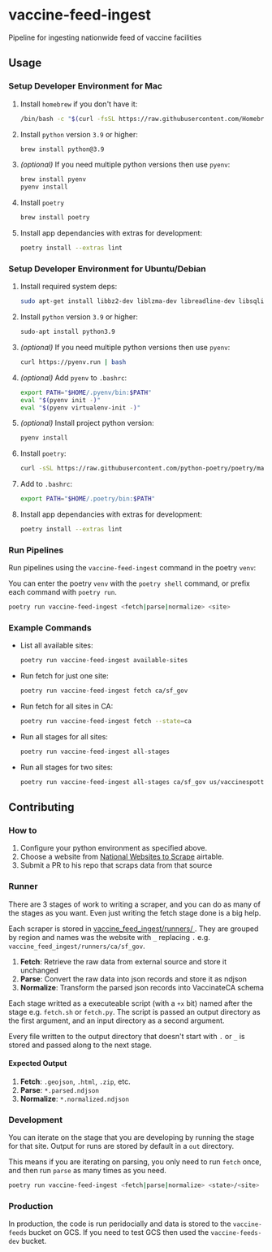 # vaccine-feed-ingest

Pipeline for ingesting nationwide feed of vaccine facilities

## Usage


### Setup Developer Environment for Mac

1. Install `homebrew` if you don't have it:

    ```sh
    /bin/bash -c "$(curl -fsSL https://raw.githubusercontent.com/Homebrew/install/HEAD/install.sh)"
    ```

1. Install `python` version `3.9` or higher:

    ```sh
    brew install python@3.9
    ```

1. *(optional)* If you need multiple python versions then use `pyenv`:

    ```sh
    brew install pyenv
    pyenv install
    ```

1. Install `poetry`

    ```sh
    brew install poetry
    ```

1. Install app dependancies with extras for development:

    ```sh
    poetry install --extras lint
    ```

### Setup Developer Environment for Ubuntu/Debian

1. Install required system deps:

    ```sh
    sudo apt-get install libbz2-dev liblzma-dev libreadline-dev libsqlite3-dev
    ```

1. Install `python` version `3.9` or higher:

    ```sh
    sudo-apt install python3.9
    ```

1. *(optional)* If you need multiple python versions then use `pyenv`:

    ```sh
    curl https://pyenv.run | bash
    ```

1. *(optional)* Add `pyenv` to `.bashrc`:

    ```sh
    export PATH="$HOME/.pyenv/bin:$PATH"
    eval "$(pyenv init -)"
    eval "$(pyenv virtualenv-init -)"
    ```

1. *(optional)* Install project python version:

    ```sh
    pyenv install
    ```

1. Install `poetry`:

    ```sh
    curl -sSL https://raw.githubusercontent.com/python-poetry/poetry/master/get-poetry.py | python -
    ```

1. Add to `.bashrc`:

    ```sh
    export PATH="$HOME/.poetry/bin:$PATH"
    ```

1. Install app dependancies with extras for development:

    ```sh
    poetry install --extras lint
    ```


### Run Pipelines

Run pipelines using the `vaccine-feed-ingest` command in the poetry `venv`:

You can enter the poetry `venv` with the `poetry shell` command, or prefix each command
with `poetry run`.

```sh
poetry run vaccine-feed-ingest <fetch|parse|normalize> <site>
```

### Example Commands

- List all available sites:

    ```sh
    poetry run vaccine-feed-ingest available-sites
    ```

- Run fetch for just one site:

    ```sh
    poetry run vaccine-feed-ingest fetch ca/sf_gov
    ```

- Run fetch for all sites in CA:

    ```sh
    poetry run vaccine-feed-ingest fetch --state=ca
    ```

- Run all stages for all sites:

    ```sh
    poetry run vaccine-feed-ingest all-stages
    ```

- Run all stages for two sites:

    ```sh
    poetry run vaccine-feed-ingest all-stages ca/sf_gov us/vaccinespotter_org
    ```

## Contributing

### How to

1. Configure your python environment as specified above.
2. Choose a website from [National Websites to Scrape](https://airtable.com/invite/l?inviteId=invRAMMkTCYH5FAoh&inviteToken=651c8220466fc266cd936182bf3aea6643606a44f3f1414784e4d0964e2a163a) airtable.
3. Submit a PR to his repo that scraps data from that source

### Runner

There are 3 stages of work to writing a scraper, and you can do as many of the stages as you want. Even just writing the fetch stage done is a big help.

Each scraper is stored in [vaccine_feed_ingest/runners/
](https://github.com/CAVaccineInventory/vaccine-feed-ingest/tree/main/vaccine_feed_ingest/runners). They are grouped by region and names was the website with `_` replacing `.` e.g. `vaccine_feed_ingest/runners/ca/sf_gov`.

1. **Fetch**: Retrieve the raw data from external source and store it unchanged
2. **Parse**: Convert the raw data into json records and store it as ndjson
3. **Normalize**: Transform the parsed json records into VaccinateCA schema

Each stage writted as a executeable script (with a `+x` bit) named after the stage e.g. `fetch.sh` or `fetch.py`. The script is passed an output directory as the first argument, and an input directory as a second argument.

Every file written to the output directory that doesn't start with `.` or `_` is stored and passed along to the next stage.

#### Expected Output

1. **Fetch**: `.geojson`, `.html`, `.zip`, etc.
2. **Parse**: `*.parsed.ndjson`
3. **Normalize**:  `*.normalized.ndjson`

### Development

You can iterate on the stage that you are developing by running the stage for that site. Output for runs are stored by default in a `out` directory.

This means if you are iterating on parsing, you only need to run `fetch` once, and then run `parse` as many times as you need.

```sh
poetry run vaccine-feed-ingest <fetch|parse|normalize> <state>/<site>
```

### Production

In production, the code is run peridocially and data is stored to the `vaccine-feeds` bucket on GCS. If you need to test GCS then used the `vaccine-feeds-dev` bucket.
